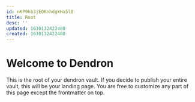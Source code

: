 ```yaml
---
id: nKP9hb3jEQKnhdgkHa5l0
title: Root
desc: ''
updated: 1630132422480
created: 1630132422480
---
```

# Welcome to Dendron

This is the root of your dendron vault. If you decide to publish your entire vault, this will be your landing page. You are free to customize any part of this page except the frontmatter on top. 
